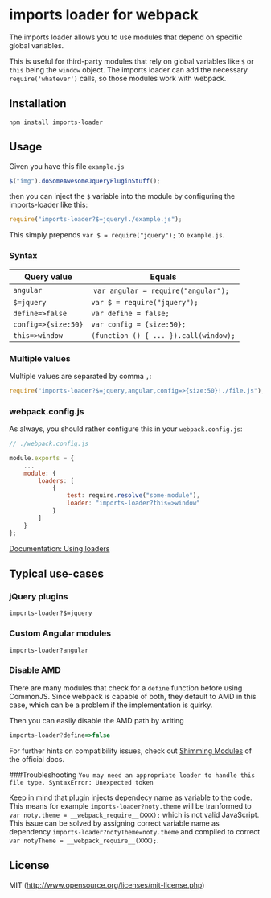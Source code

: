 # imports loader for webpack

The imports loader allows you to use modules that depend on specific global variables.

This is useful for third-party modules that rely on global variables like `$` or `this` being the `window` object. The imports loader can add the necessary `require('whatever')` calls, so those modules work with webpack.

## Installation

```
npm install imports-loader
```

## Usage

Given you have this file `example.js`

```javascript
$("img").doSomeAwesomeJqueryPluginStuff();
```

then you can inject the `$` variable into the module by configuring the imports-loader like this:

``` javascript
require("imports-loader?$=jquery!./example.js");
```

This simply prepends `var $ = require("jquery");` to `example.js`.

### Syntax

Query value | Equals
------------|-------
`angular` | `var angular = require("angular");`
`$=jquery` | `var $ = require("jquery");`
`define=>false` | `var define = false;`
`config=>{size:50}` | `var config = {size:50};`
`this=>window` | `(function () { ... }).call(window);`

### Multiple values

Multiple values are separated by comma `,`:

```javascript
require("imports-loader?$=jquery,angular,config=>{size:50}!./file.js");
```

### webpack.config.js

As always, you should rather configure this in your `webpack.config.js`:

```javascript
// ./webpack.config.js

module.exports = {
    ...
    module: {
        loaders: [
            {
                test: require.resolve("some-module"),
                loader: "imports-loader?this=>window"
            }
        ]
    }
};
```

[Documentation: Using loaders](http://webpack.github.io/docs/using-loaders.html)

## Typical use-cases

### jQuery plugins

`imports-loader?$=jquery`

### Custom Angular modules

`imports-loader?angular`

### Disable AMD

There are many modules that check for a `define` function before using CommonJS. Since webpack is capable of both, they default to AMD in this case, which can be a problem if the implementation is quirky.

Then you can easily disable the AMD path by writing

```javascript
imports-loader?define=>false
```

For further hints on compatibility issues, check out [Shimming Modules](http://webpack.github.io/docs/shimming-modules.html) of the official docs.

###Troubleshooting
`You may need an appropriate loader to handle this file type. SyntaxError: Unexpected token`

Keep in mind that plugin injects dependecy name as variable to the code. This means for example  `imports-loader?noty.theme` will be tranformed to `var noty.theme = __webpack_require__(XXX);` which is not valid JavaScript. This issue can be solved by assigning correct variable name as dependency `imports-loader?notyTheme=noty.theme` and compiled to correct `var notyTheme = __webpack_require__(XXX);`.

## License

MIT (http://www.opensource.org/licenses/mit-license.php)
